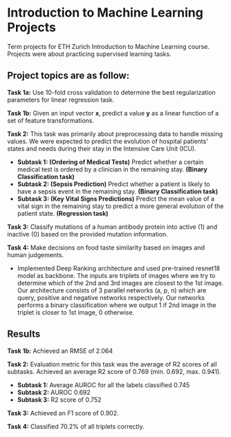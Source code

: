 # Introduction to Machine Learning Projects
Term projects for ETH Zurich Introduction to Machine Learning course. Projects were about practicing supervised learning tasks. 

## Project topics are as follow:

**Task 1a:** Use 10-fold cross validation to determine the best regularization parameters for linear regression task.

**Task 1b:** Given an input vector **x**, predict a value **y** as a linear function of a set of feature transformations.

**Task 2:** This task was primarily about preprocessing data to handle missing values. We were expected to predict the evolution of hospital patients' states and needs during their stay in the Intensive Care Unit (ICU).
* **Subtask 1: (Ordering of Medical Tests)** Predict whether a certain medical test is ordered by a clinician in the remaining stay. **(Binary Classification task)**
* **Subtask 2: (Sepsis Prediction)** Predict whether a patient is likely to have a sepsis event in the remaining stay. **(Binary Classification task)**
* **Subtask 3: (Key Vital Signs Predictions)** Predict the mean value of a vital sign in the remaining stay to predict a more general evolution of the patient state. **(Regression task)**

**Task 3:** Classify mutations of a human antibody protein into active (1) and inactive (0) based on the provided mutation information.

**Task 4:** Make decisions on food taste similarity based on images and human judgements.
* Implemented Deep Ranking architecture and used pre-trained resnet18 model as backbone. The inputs are triplets of images where we try to determine which of the 2nd and 3rd images are closest to the 1st image. Our architecture consists of 3 parallel networks (a, p, n) which are query, positive and negative networks respectively. Our networks performs a binary classification where we output 1 if 2nd image in the triplet is closer to 1st image, 0 otherwise.

## Results

**Task 1b:** Achieved an RMSE of 2.064

**Task 2:** Evaluation metric for this task was the average of R2 scores of all subtasks. Achieved an average R2 score of 0.769 (min. 0.692, max. 0.941). 
* **Subtask 1:** Average AUROC for all the labels classified 0.745 
* **Subtask 2:** AUROC 0.692
* **Subtask 3:** R2 score of 0.752

**Task 3:** Achieved an F1 score of 0.902.

**Task 4:** Classified 70.2% of all triplets correctly.
